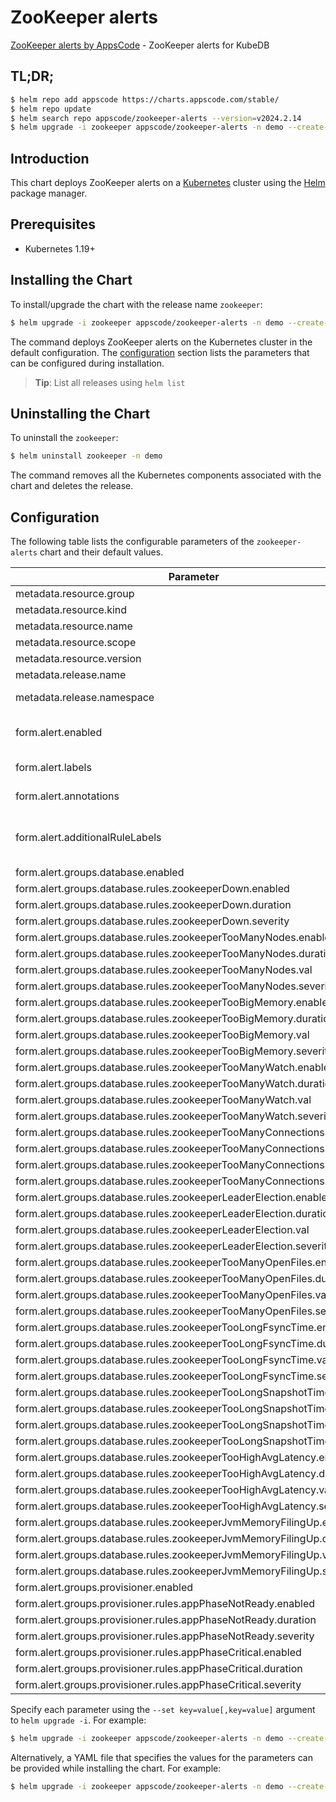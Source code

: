 # ZooKeeper alerts

[ZooKeeper alerts by AppsCode](https://github.com/appscode/alerts) - ZooKeeper alerts for KubeDB

## TL;DR;

```bash
$ helm repo add appscode https://charts.appscode.com/stable/
$ helm repo update
$ helm search repo appscode/zookeeper-alerts --version=v2024.2.14
$ helm upgrade -i zookeeper appscode/zookeeper-alerts -n demo --create-namespace --version=v2024.2.14
```

## Introduction

This chart deploys ZooKeeper alerts on a [Kubernetes](http://kubernetes.io) cluster using the [Helm](https://helm.sh) package manager.

## Prerequisites

- Kubernetes 1.19+

## Installing the Chart

To install/upgrade the chart with the release name `zookeeper`:

```bash
$ helm upgrade -i zookeeper appscode/zookeeper-alerts -n demo --create-namespace --version=v2024.2.14
```

The command deploys ZooKeeper alerts on the Kubernetes cluster in the default configuration. The [configuration](#configuration) section lists the parameters that can be configured during installation.

> **Tip**: List all releases using `helm list`

## Uninstalling the Chart

To uninstall the `zookeeper`:

```bash
$ helm uninstall zookeeper -n demo
```

The command removes all the Kubernetes components associated with the chart and deletes the release.

## Configuration

The following table lists the configurable parameters of the `zookeeper-alerts` chart and their default values.

|                               Parameter                                |                  Description                  |                Default                |
|------------------------------------------------------------------------|-----------------------------------------------|---------------------------------------|
| metadata.resource.group                                                |                                               | <code>kubedb.com</code>               |
| metadata.resource.kind                                                 |                                               | <code>ZooKeeper</code>                |
| metadata.resource.name                                                 |                                               | <code>zookeepers</code>               |
| metadata.resource.scope                                                |                                               | <code>Namespaced</code>               |
| metadata.resource.version                                              |                                               | <code>v1alpha2</code>                 |
| metadata.release.name                                                  | Release name                                  | <code>""</code>                       |
| metadata.release.namespace                                             | Release namespace                             | <code>""</code>                       |
| form.alert.enabled                                                     | # Enable PrometheusRule alerts                | <code>warning</code>                  |
| form.alert.labels                                                      | # Labels for default rules                    | <code>{"release":"prometheus"}</code> |
| form.alert.annotations                                                 | # Annotations for default rules               | <code>{}</code>                       |
| form.alert.additionalRuleLabels                                        | # Additional labels for PrometheusRule alerts | <code>{}</code>                       |
| form.alert.groups.database.enabled                                     |                                               | <code>warning</code>                  |
| form.alert.groups.database.rules.zookeeperDown.enabled                 |                                               | <code>true</code>                     |
| form.alert.groups.database.rules.zookeeperDown.duration                |                                               | <code>"1m"</code>                     |
| form.alert.groups.database.rules.zookeeperDown.severity                |                                               | <code>critical</code>                 |
| form.alert.groups.database.rules.zookeeperTooManyNodes.enabled         |                                               | <code>true</code>                     |
| form.alert.groups.database.rules.zookeeperTooManyNodes.duration        |                                               | <code>"1m"</code>                     |
| form.alert.groups.database.rules.zookeeperTooManyNodes.val             |                                               | <code>1000000</code>                  |
| form.alert.groups.database.rules.zookeeperTooManyNodes.severity        |                                               | <code>warning</code>                  |
| form.alert.groups.database.rules.zookeeperTooBigMemory.enabled         |                                               | <code>true</code>                     |
| form.alert.groups.database.rules.zookeeperTooBigMemory.duration        |                                               | <code>"1m"</code>                     |
| form.alert.groups.database.rules.zookeeperTooBigMemory.val             |                                               | <code>1</code>                        |
| form.alert.groups.database.rules.zookeeperTooBigMemory.severity        |                                               | <code>warning</code>                  |
| form.alert.groups.database.rules.zookeeperTooManyWatch.enabled         |                                               | <code>true</code>                     |
| form.alert.groups.database.rules.zookeeperTooManyWatch.duration        |                                               | <code>"1m"</code>                     |
| form.alert.groups.database.rules.zookeeperTooManyWatch.val             |                                               | <code>10000</code>                    |
| form.alert.groups.database.rules.zookeeperTooManyWatch.severity        |                                               | <code>warning</code>                  |
| form.alert.groups.database.rules.zookeeperTooManyConnections.enabled   |                                               | <code>true</code>                     |
| form.alert.groups.database.rules.zookeeperTooManyConnections.duration  |                                               | <code>"1m"</code>                     |
| form.alert.groups.database.rules.zookeeperTooManyConnections.val       |                                               | <code>60</code>                       |
| form.alert.groups.database.rules.zookeeperTooManyConnections.severity  |                                               | <code>warning</code>                  |
| form.alert.groups.database.rules.zookeeperLeaderElection.enabled       |                                               | <code>true</code>                     |
| form.alert.groups.database.rules.zookeeperLeaderElection.duration      |                                               | <code>"1m"</code>                     |
| form.alert.groups.database.rules.zookeeperLeaderElection.val           |                                               | <code>0</code>                        |
| form.alert.groups.database.rules.zookeeperLeaderElection.severity      |                                               | <code>warning</code>                  |
| form.alert.groups.database.rules.zookeeperTooManyOpenFiles.enabled     |                                               | <code>true</code>                     |
| form.alert.groups.database.rules.zookeeperTooManyOpenFiles.duration    |                                               | <code>"1m"</code>                     |
| form.alert.groups.database.rules.zookeeperTooManyOpenFiles.val         |                                               | <code>300</code>                      |
| form.alert.groups.database.rules.zookeeperTooManyOpenFiles.severity    |                                               | <code>warning</code>                  |
| form.alert.groups.database.rules.zookeeperTooLongFsyncTime.enabled     |                                               | <code>true</code>                     |
| form.alert.groups.database.rules.zookeeperTooLongFsyncTime.duration    |                                               | <code>"1m"</code>                     |
| form.alert.groups.database.rules.zookeeperTooLongFsyncTime.val         |                                               | <code>100</code>                      |
| form.alert.groups.database.rules.zookeeperTooLongFsyncTime.severity    |                                               | <code>warning</code>                  |
| form.alert.groups.database.rules.zookeeperTooLongSnapshotTime.enabled  |                                               | <code>true</code>                     |
| form.alert.groups.database.rules.zookeeperTooLongSnapshotTime.duration |                                               | <code>"1m"</code>                     |
| form.alert.groups.database.rules.zookeeperTooLongSnapshotTime.val      |                                               | <code>100</code>                      |
| form.alert.groups.database.rules.zookeeperTooLongSnapshotTime.severity |                                               | <code>warning</code>                  |
| form.alert.groups.database.rules.zookeeperTooHighAvgLatency.enabled    |                                               | <code>true</code>                     |
| form.alert.groups.database.rules.zookeeperTooHighAvgLatency.duration   |                                               | <code>"1m"</code>                     |
| form.alert.groups.database.rules.zookeeperTooHighAvgLatency.val        |                                               | <code>100</code>                      |
| form.alert.groups.database.rules.zookeeperTooHighAvgLatency.severity   |                                               | <code>warning</code>                  |
| form.alert.groups.database.rules.zookeeperJvmMemoryFilingUp.enabled    |                                               | <code>true</code>                     |
| form.alert.groups.database.rules.zookeeperJvmMemoryFilingUp.duration   |                                               | <code>"1m"</code>                     |
| form.alert.groups.database.rules.zookeeperJvmMemoryFilingUp.val        |                                               | <code>0.8</code>                      |
| form.alert.groups.database.rules.zookeeperJvmMemoryFilingUp.severity   |                                               | <code>warning</code>                  |
| form.alert.groups.provisioner.enabled                                  |                                               | <code>warning</code>                  |
| form.alert.groups.provisioner.rules.appPhaseNotReady.enabled           |                                               | <code>true</code>                     |
| form.alert.groups.provisioner.rules.appPhaseNotReady.duration          |                                               | <code>"1m"</code>                     |
| form.alert.groups.provisioner.rules.appPhaseNotReady.severity          |                                               | <code>critical</code>                 |
| form.alert.groups.provisioner.rules.appPhaseCritical.enabled           |                                               | <code>true</code>                     |
| form.alert.groups.provisioner.rules.appPhaseCritical.duration          |                                               | <code>"15m"</code>                    |
| form.alert.groups.provisioner.rules.appPhaseCritical.severity          |                                               | <code>warning</code>                  |


Specify each parameter using the `--set key=value[,key=value]` argument to `helm upgrade -i`. For example:

```bash
$ helm upgrade -i zookeeper appscode/zookeeper-alerts -n demo --create-namespace --version=v2024.2.14 --set metadata.resource.group=kubedb.com
```

Alternatively, a YAML file that specifies the values for the parameters can be provided while
installing the chart. For example:

```bash
$ helm upgrade -i zookeeper appscode/zookeeper-alerts -n demo --create-namespace --version=v2024.2.14 --values values.yaml
```
